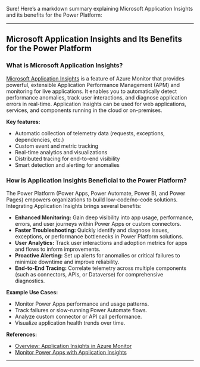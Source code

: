 Sure! Here’s a markdown summary explaining Microsoft Application Insights and its benefits for the Power Platform:

---

## Microsoft Application Insights and Its Benefits for the Power Platform

### What is Microsoft Application Insights?

[Microsoft Application Insights](https://azure.microsoft.com/en-us/products/monitor/) is a feature of Azure Monitor that provides powerful, extensible Application Performance Management (APM) and monitoring for live applications. It enables you to automatically detect performance anomalies, track user interactions, and diagnose application errors in real-time. Application Insights can be used for web applications, services, and components running in the cloud or on-premises.

**Key features:**
- Automatic collection of telemetry data (requests, exceptions, dependencies, etc.)
- Custom event and metric tracking
- Real-time analytics and visualizations
- Distributed tracing for end-to-end visibility
- Smart detection and alerting for anomalies

### How is Application Insights Beneficial to the Power Platform?

The Power Platform (Power Apps, Power Automate, Power BI, and Power Pages) empowers organizations to build low-code/no-code solutions. Integrating Application Insights brings several benefits:

- **Enhanced Monitoring:** Gain deep visibility into app usage, performance, errors, and user journeys within Power Apps or custom connectors.
- **Faster Troubleshooting:** Quickly identify and diagnose issues, exceptions, or performance bottlenecks in Power Platform solutions.
- **User Analytics:** Track user interactions and adoption metrics for apps and flows to inform improvements.
- **Proactive Alerting:** Set up alerts for anomalies or critical failures to minimize downtime and improve reliability.
- **End-to-End Tracing:** Correlate telemetry across multiple components (such as connectors, APIs, or Dataverse) for comprehensive diagnostics.

**Example Use Cases:**
- Monitor Power Apps performance and usage patterns.
- Track failures or slow-running Power Automate flows.
- Analyze custom connector or API call performance.
- Visualize application health trends over time.

**References:**
- [Overview: Application Insights in Azure Monitor](https://learn.microsoft.com/en-us/azure/azure-monitor/app/app-insights-overview)
- [Monitor Power Apps with Application Insights](https://learn.microsoft.com/en-us/power-platform/admin/application-insights)

---
